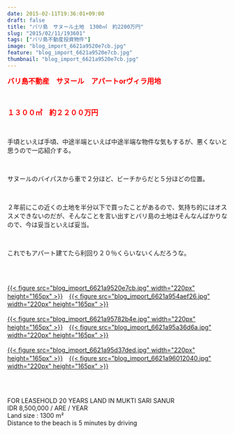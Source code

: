 ```yaml
---
date: 2015-02-11T19:36:01+09:00
draft: false
title: "バリ島　サヌール土地　1300㎡　約2200万円"
slug: "2015/02/11/193601"
tags: ["バリ島不動産投資物件"]
image: "blog_import_6621a9520e7cb.jpg"
feature: "blog_import_6621a9520e7cb.jpg"
thumbnail: "blog_import_6621a9520e7cb.jpg"
---
```

<p><font color="#ff0000" size="3"><strong>バリ島不動産　サヌール　アパートorヴィラ用地</strong></font></p><p><font color="#ff0000" size="3"><strong><br/></strong></font></p><p><font color="#ff0000" size="3"><strong>１３００㎡　約２２００万円</strong></font></p><br/><p>手頃といえば手頃、中途半端といえば中途半端な物件な気もするが、悪くないと思うので一応紹介する。</p><br/><p>サヌールのバイパスから車で２分ほど、ビーチからだと５分ほどの位置。</p><br/><p>２年前にこの近くの土地を半分以下で買ったことがあるので、気持ち的にはオススメできないのだが、そんなことを言い出すとバリ島の土地はそんなんばかりなので、今は妥当といえば妥当。</p><br/><p>これでもアパート建てたら利回り２０％くらいないくんだろうな。</p><br/><p><br/><a href="blog_import_6621a95356d47.jpg">{{< figure src="blog_import_6621a9520e7cb.jpg" width="220px" height="165px" >}}</a>　<a href="blog_import_6621a955df259.jpg">{{< figure src="blog_import_6621a954aef26.jpg" width="220px" height="165px" >}}</a><br/><br/><a href="blog_import_6621a958d79b2.jpg">{{< figure src="blog_import_6621a95782b4e.jpg" width="220px" height="165px" >}}</a>　<a href="blog_import_6621a95bac466.jpg">{{< figure src="blog_import_6621a95a36d6a.jpg" width="220px" height="165px" >}}</a><br/><br/><a href="blog_import_6621a95e8ac9a.jpg">{{< figure src="blog_import_6621a95d37ded.jpg" width="220px" height="165px" >}}</a>　<a href="blog_import_6621a96163e47.jpg">{{< figure src="blog_import_6621a96012040.jpg" width="220px" height="165px" >}}</a><br/></p><br/><br/><p>FOR LEASEHOLD 20 YEARS LAND IN MUKTI SARI SANUR             <br/>IDR 8,500,000 / ARE / YEAR           <br/>Land size : 1300 m²      <br/>Distance to the beach is 5 minutes by driving          <br/></p>

